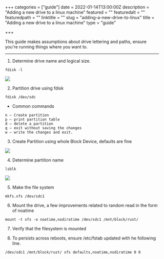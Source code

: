 +++
categories = ["guide"]
date = 2022-01-14T13:00:00Z
description = "Adding a new drive to a linux machine"
featured = ""
featuredalt = ""
featuredpath = ""
linktitle = ""
slug = "adding-a-new-drive-to-linux"
title = "Adding a new drive to a linux machine"
type = "guide"

+++

This guide makes assumptions about drive lettering and paths, ensure you're running things where you want to.

------

1. Determine drive name and logical size.
```
fdisk -l
```
![](/images/f6262d79-3f62-4db6-adc9-08f3c1e1513f.png)

2. Partition drive using fdisk
```
fdisk /dev/sdc
```
- Common commands
```
n – Create partition
p – print partition table
d – delete a partition
q – exit without saving the changes
w – write the changes and exit.
```

3. Create Partition using whole Block Device, defaults are fine

![](/images/4e337b43-3617-4f0d-9231-848273f628a9.png)

4. Determine partition name
```
lsblk
```

![](/images/4dc0e519-cec1-426f-956a-a135b2339196.png)

5. Make the file system
```
mkfs.xfs /dev/sdc1
```

6. Mount the drive, a few improvements related to random read in the form of noatime
```
mount -t xfs -o noatime,nodiratime /dev/sdc1 /mnt/block/rust/
```

7. Verify that the filesystem is mounted

8. To persists across reboots, ensure /etc/fstab updated with he following line.
```
/dev/sdc1 /mnt/block/rust/ xfs defaults,noatime,nodiratime 0 0
```


